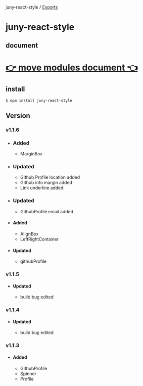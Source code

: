 juny-react-style / [Exports](modules.md)

# juny-react-style

## document

# [👉 move modules document 👈](docs/modules.md)

## install

```shell
$ npm install juny-react-style
```

## Version
### v1.1.6
- ### Added
  - MarginBox
- ### Updated
  - Github Profile location added
  - Github info margin added
  - Link underline added
- ### Updated
  - GithubProfile email added
- #### Added
  - AlignBox
  - LeftRightContainer
- #### Updated
  - githubProfile
### v1.1.5
- #### Updated
  - build bug edited
### v1.1.4
- #### Updated
  - build bug edited
### v1.1.3
- #### Added
  - GithubProfile
  - Spinner
  - Profile
